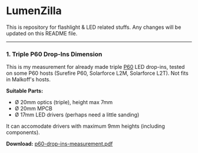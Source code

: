 LumenZilla
==========
This is repository for flashlight &amp; LED related stuffs. 
Any changes will be updated on this README file. 


---

 

### 1. Triple P60 Drop-Ins Dimension
This is my measurement for already made triple [P60](http://flashlightwiki.com/P60) LED drop-ins, tested on some P60 hosts (Surefire P60, Solarforce L2M, Solarforce L2T). Not fits in Malkoff's hosts.

__Suitable Parts:__
- Ø 20mm optics (triple), height max 7mm
- Ø 20mm MPCB
- Ø 17mm LED drivers (perhaps need a little sanding) 

It can accomodate drivers with maximum 9mm heights (including components).

__Download:__ [p60-drop-ins-measurement.pdf](https://github.com/sandalian/lumenzilla/blob/master/p60-drop-ins-measurement.pdf)
